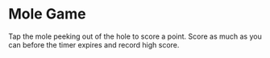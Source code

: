 # Mole Game

Tap the mole peeking out of the hole to score a point. Score as much as you can before the timer expires and record high score.
